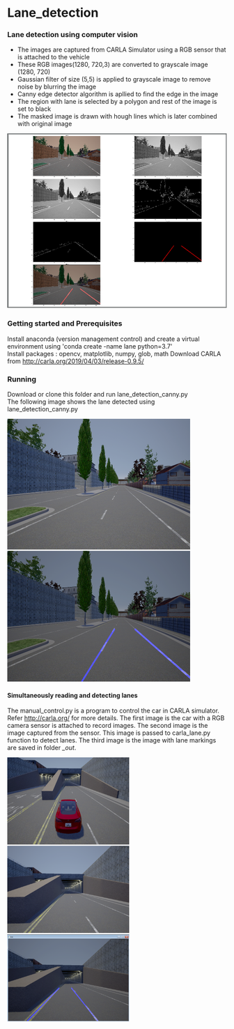 # Lane_detection

### Lane detection using computer vision

* The images are captured from CARLA Simulator using a RGB sensor that is attached to the vehicle </br> 
* These RGB images(1280, 720,3) are converted to grayscale image (1280, 720) </br> 
* Gaussian filter of size (5,5) is applied to grayscale image to remove noise by blurring the image </br>
* Canny edge detector algorithm is apllied to find the edge in the image </br>
* The region with lane is selected by a polygon and rest of the image is set to black </br> 
* The masked image is drawn with hough lines which is later combined with original image </br>

<img src="./images/plot.PNG" alt="image_"	title="The ouput images of each step" width="840" height="400" />

### Getting started and Prerequisites
Install anaconda (version management control) and create a virtual environment using 'conda create -name lane python=3.7' </br>
Install packages : opencv, matplotlib, numpy, glob, math
Download CARLA from http://carla.org/2019/04/03/release-0.9.5/

### Running
Download or clone this folder and run lane_detection_canny.py </br>
The following image shows the lane detected using lane_detection_canny.py </br>

<p float="left">
  <img src="./data/00002498.png" alt="image_"	title="image from simulator" width="420" height="300" />
  <img src="./_out/lane.PNG" alt="lane_"	title="Lane detected" width="420" height="300" /> 
</p>

#### Simultaneously reading and detecting lanes

The manual_control.py is a program to control the car in CARLA simulator. Refer http://carla.org/ for more details. The first image is the car with a RGB camera sensor is attached to record images. The second image is the image captured from the sensor. This image is passed to carla_lane.py function to detect lanes. The third image is the image with lane markings are saved in folder *_out*. 

<p float="left">
  <img src="./images/carla_driving.png" alt="car"	title="Car with RGB sensor" width="280" height="200" />
  <img src="./data/test.png" alt="image"	title="Image captured from sensor" width="280" height="200" /> 
  <img src="./_out/lane_whiledriving.PNG" alt="lane"	title="Lane detected" width="280" height="200" />
</p>

